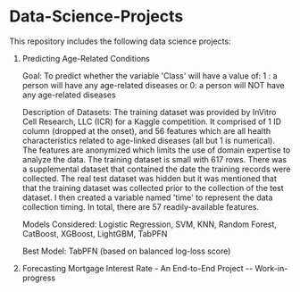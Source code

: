 # Data-Science-Projects

This repository includes the following data science projects:

1. Predicting Age-Related Conditions
   
   Goal: To predict whether the variable 'Class' will have a value of:
      1 :  a person will have any age-related diseases or
      0:  a person will NOT have any age-related diseases

    Description of Datasets: The training dataset was provided by InVitro Cell Research, LLC (ICR) for a Kaggle competition. It comprised of 1 ID column (dropped at the onset), and  56 features which are all health characteristics related to age-linked diseases (all but 1 is numerical).  The features are anonymized which limits the use of domain expertise to analyze the data. The training           dataset is small with 617 rows. There was a supplemental dataset that contained the date the training records were collected. The real test dataset was hidden but it was mentioned that that the training dataset was collected prior to the collection of the test dataset. I then created a variable named 'time' to represent the data collection timing. In total, 
       there are 57 readily-available features.

    Models Considered: Logistic Regression, SVM, KNN, Random Forest, CatBoost, XGBoost, LightGBM, TabPFN

    Best Model: TabPFN (based on balanced log-loss score)


2. Forecasting Mortgage Interest Rate - An End-to-End Project
   -- Work-in-progress
